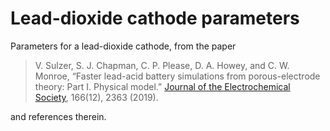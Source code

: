 # Lead-dioxide cathode parameters

Parameters for a lead-dioxide cathode, from the paper

> V. Sulzer, S. J. Chapman, C. P. Please, D. A. Howey, and C. W. Monroe, “Faster lead-acid battery simulations from porous-electrode theory: Part I. Physical model.” [Journal of the Electrochemical Society](https://doi.org/10.1149/2.0301910jes), 166(12), 2363 (2019).

and references therein.
